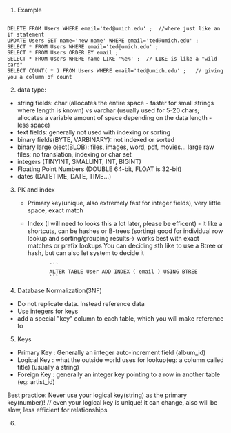 1. Example 
  
```   

DELETE FROM Users WHERE email='ted@umich.edu' ;  //where just like an if statement
UPDATE Users SET name='new name' WHERE email='ted@umich.edu' ;
SELECT * FROM Users WHERE email='ted@umich.edu' ;
SELECT * FROM Users ORDER BY email ;
SELECT * FROM Users WHERE name LIKE '%e%' ;  // LIKE is like a "wild card" 
SELECT COUNT( * ) FROM Users WHERE email='ted@umich.edu' ;   // giving you a column of count

```

2. data type: 

- string fields: 
         char (allocates the entire space - faster for small strings where length is known) vs varchar (usually used for 5-20 chars; allocates a variable amount of space depending on the data length - less space)
- text fields: generally not used with indexing or sorting 
- binary fields(BYTE, VARBINARY): not indexed or sorted
- binary large oject(BLOB): files, images, word, pdf, movies... large raw files; no translation, indexing or char set
- integers (TINYINT, SMALLINT, INT, BIGINT)
- Floating Point Numbers (DOUBLE 64-bit, FLOAT is 32-bit)
- dates (DATETIME, DATE, TIME...)

3. PK and index 
   - Primary key(unique, also extremely fast for integer fields), very little space, exact match 
        
   - Index (I will need to looks this a lot later, please be efficent) - it like a shortcuts, can be hashes or B-trees (sorting)
        good for individual row lookup and sorting/grouping results-> works best with exact matches or prefix lookups
        You can deciding sth like to use a Btree or hash, but can also let system to decide it
                
                ```
                ALTER TABLE User ADD INDEX ( email ) USING BTREE
                ```
                

4. Database Normalization(3NF)
  - Do not replicate data. Instead reference data
  - Use integers for keys 
  - add a special "key" column to each table, which you will make reference to
         
5. Keys
  - Primary Key : Generally an integer auto-increment field (album_id)
  - Logical Key : what the outside world uses for lookup(eg: a column called title) (usually a string)
  - Foreign Key : generally an integer key pointing to a row in another table (eg: artist_id)

  Best practice:
  Never use your logical key(string) as the primary key(number)! // even your logical key is unique! it can change, also will be slow, less efficient for relationships
  
  
6.  
